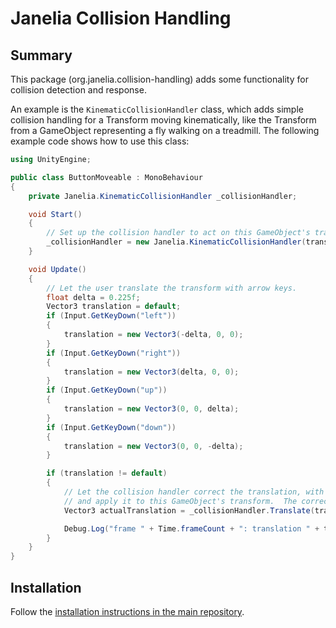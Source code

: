 # Janelia Collision Handling

## Summary
This package (org.janelia.collision-handling) adds some functionality for collision detection and response.

An example is the `KinematicCollisionHandler` class, which adds simple collision handling for a Transform moving kinematically, like the Transform from a GameObject representing a fly walking on a treadmill.  The following example code shows how to use this class:

```csharp
using UnityEngine;

public class ButtonMoveable : MonoBehaviour
{
    private Janelia.KinematicCollisionHandler _collisionHandler;

    void Start()
    {
        // Set up the collision handler to act on this GameObject's transform.
        _collisionHandler = new Janelia.KinematicCollisionHandler(transform);
    }

    void Update()
    {
        // Let the user translate the transform with arrow keys.
        float delta = 0.225f;
        Vector3 translation = default;
        if (Input.GetKeyDown("left"))
        {
            translation = new Vector3(-delta, 0, 0);
        }
        if (Input.GetKeyDown("right"))
        {
            translation = new Vector3(delta, 0, 0);
        }
        if (Input.GetKeyDown("up"))
        {
            translation = new Vector3(0, 0, delta);
        }
        if (Input.GetKeyDown("down"))
        {
            translation = new Vector3(0, 0, -delta);
        }

        if (translation != default)
        {
            // Let the collision handler correct the translation, with approximated sliding contact,
            // and apply it to this GameObject's transform.  The corrected translation is returned.
            Vector3 actualTranslation = _collisionHandler.Translate(translation);

            Debug.Log("frame " + Time.frameCount + ": translation " + translation + " becomes " + actualTranslation);
        }
    }
}
```

## Installation
Follow the [installation instructions in the main repository](https://github.com/JaneliaSciComp/janelia-unity-toolkit/blob/master/README.md#installation).
